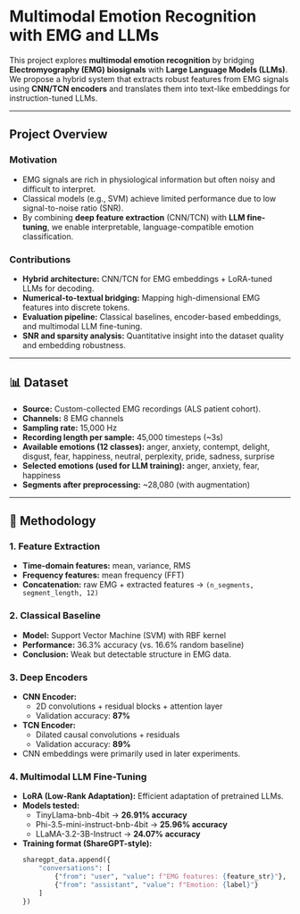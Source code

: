 #  Multimodal Emotion Recognition with EMG and LLMs

This project explores **multimodal emotion recognition** by bridging **Electromyography (EMG) biosignals** with **Large Language Models (LLMs)**.  
We propose a hybrid system that extracts robust features from EMG signals using **CNN/TCN encoders** and translates them into text-like embeddings for instruction-tuned LLMs.  

---

##  Project Overview

### Motivation
- EMG signals are rich in physiological information but often noisy and difficult to interpret.
- Classical models (e.g., SVM) achieve limited performance due to low signal-to-noise ratio (SNR).
- By combining **deep feature extraction** (CNN/TCN) with **LLM fine-tuning**, we enable interpretable, language-compatible emotion classification.

### Contributions
- **Hybrid architecture:** CNN/TCN for EMG embeddings + LoRA-tuned LLMs for decoding.
- **Numerical-to-textual bridging:** Mapping high-dimensional EMG features into discrete tokens.
- **Evaluation pipeline:** Classical baselines, encoder-based embeddings, and multimodal LLM fine-tuning.
- **SNR and sparsity analysis:** Quantitative insight into the dataset quality and embedding robustness.

---

## 📊 Dataset

- **Source:** Custom-collected EMG recordings (ALS patient cohort).  
- **Channels:** 8 EMG channels  
- **Sampling rate:** 15,000 Hz  
- **Recording length per sample:** 45,000 timesteps (~3s)  
- **Available emotions (12 classes):** anger, anxiety, contempt, delight, disgust, fear, happiness, neutral, perplexity, pride, sadness, surprise  
- **Selected emotions (used for LLM training):** anger, anxiety, fear, happiness  
- **Segments after preprocessing:** ~28,080 (with augmentation)  

---

## 🔬 Methodology

### 1. Feature Extraction
- **Time-domain features:** mean, variance, RMS  
- **Frequency features:** mean frequency (FFT)  
- **Concatenation:** raw EMG + extracted features → `(n_segments, segment_length, 12)`  

### 2. Classical Baseline
- **Model:** Support Vector Machine (SVM) with RBF kernel  
- **Performance:** 36.3% accuracy (vs. 16.6% random baseline)  
- **Conclusion:** Weak but detectable structure in EMG data.  

### 3. Deep Encoders
- **CNN Encoder:**  
  - 2D convolutions + residual blocks + attention layer  
  - Validation accuracy: **87%**  
- **TCN Encoder:**  
  - Dilated causal convolutions + residuals  
  - Validation accuracy: **89%**  
- CNN embeddings were primarily used in later experiments.

### 4. Multimodal LLM Fine-Tuning
- **LoRA (Low-Rank Adaptation):** Efficient adaptation of pretrained LLMs.  
- **Models tested:**  
  - TinyLlama-bnb-4bit → **26.91% accuracy**  
  - Phi-3.5-mini-instruct-bnb-4bit → **25.96% accuracy**  
  - LLaMA-3.2-3B-Instruct → **24.07% accuracy**  
- **Training format (ShareGPT-style):**
  ```python
  sharegpt_data.append({
      "conversations": [
          {"from": "user", "value": f"EMG features: {feature_str}"},
          {"from": "assistant", "value": f"Emotion: {label}"}
      ]
  })
